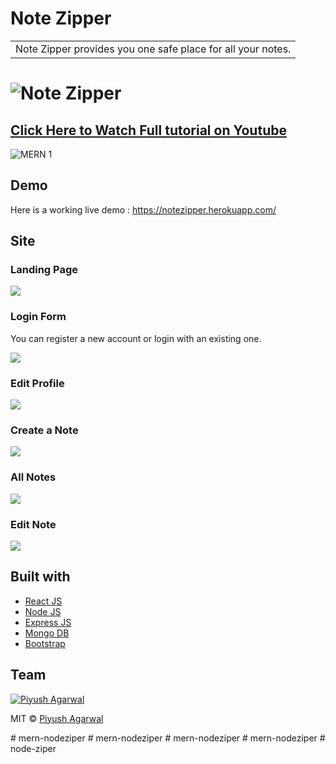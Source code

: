 # Note Zipper
<table>
<tr>
<td>
  Note Zipper provides you one safe place for all your notes.
</td>
</tr>
</table>

# ![Note Zipper](https://github.com/Piyush55dude/notezipper/blob/master/images/landing.png)

## [Click Here to Watch Full tutorial on Youtube](https://www.youtube.com/watch?v=IQXjO0t4XRM&list=PLKhlp2qtUcSYC7EffnHzD-Ws2xG-j3aYo)
![MERN 1](https://user-images.githubusercontent.com/51760520/124705210-ea67ab00-df12-11eb-88cd-e9060c2942b9.png)

## Demo
Here is a working live demo :  https://notezipper.herokuapp.com/

## Site

### Landing Page

![](https://github.com/Piyush55dude/notezipper/blob/master/images/landing.png)

### Login Form
You can register a new account or login with an existing one.

![](https://github.com/Piyush55dude/notezipper/blob/master/images/login.png)

### Edit Profile

![](https://github.com/Piyush55dude/notezipper/blob/master/images/profile.png)

### Create a Note

![](https://github.com/Piyush55dude/notezipper/blob/master/images/create.png)

### All Notes

![](https://github.com/Piyush55dude/notezipper/blob/master/images/allnotes.png)

### Edit Note

![](https://github.com/Piyush55dude/notezipper/blob/master/images/edit.png)

## Built with 

- [React JS](https://reactjs.org/)
- [Node JS](https://nodejs.org/) 
- [Express JS](https://expressjs.com/)
- [Mongo DB](https://www.mongodb.com/)
- [Bootstrap](http://getbootstrap.com/)

## Team

[![Piyush Agarwal](https://avatars1.githubusercontent.com/u/51760520?v=3&s=144)](https://github.com/piyush-eon)

MIT © [Piyush Agarwal ](https://github.com/piyush-eon)

#   m e r n - n o d e z i p e r  
 #   m e r n - n o d e z i p e r  
 #   m e r n - n o d e z i p e r  
 #   m e r n - n o d e z i p e r  
 #   n o d e - z i p e r  
 